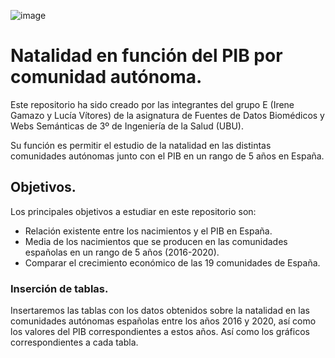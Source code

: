 ![image](https://user-images.githubusercontent.com/80346455/142169799-eea4b643-6780-4378-9dc5-389676c05108.png)
# Natalidad en función del PIB por comunidad autónoma. 
Este repositorio ha sido creado por las integrantes del grupo E (Irene Gamazo y Lucía Vítores) de la asignatura de Fuentes de Datos Biomédicos y Webs Semánticas de 3º de Ingeniería de la Salud (UBU).

Su función es permitir el estudio de la natalidad en las distintas comunidades autónomas junto con el PIB en un rango de 5 años en España. 

## Objetivos. 
Los principales objetivos a estudiar en este repositorio son:

+ Relación existente entre los nacimientos y el PIB en España. 
+ Media de los nacimientos que se producen en las comunidades españolas en un rango de 5 años (2016-2020).
+ Comparar el crecimiento económico de las 19 comunidades de España.

### __Inserción de tablas.__
Insertaremos las tablas con los datos obtenidos sobre la natalidad en las comunidades autónomas españolas entre los años 2016 y 2020, así como los valores del PIB correspondientes a estos años. Así como los gráficos correspondientes a cada tabla. 

